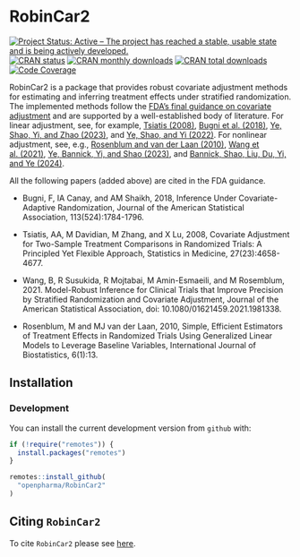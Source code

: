 
<!-- markdownlint-disable-file -->

<!-- README.md needs to be generated from README.Rmd. Please edit that file -->

# RobinCar2

<!-- badges: start -->

[![Project Status: Active – The project has reached a stable, usable
state and is being actively
developed.](https://www.repostatus.org/badges/latest/active.svg)](https://www.repostatus.org/#active)
[![CRAN
status](https://www.r-pkg.org/badges/version-last-release/RobinCar2)](https://www.r-pkg.org/badges/version-last-release/RobinCar2)
[![CRAN monthly
downloads](https://cranlogs.r-pkg.org/badges/RobinCar2)](https://cranlogs.r-pkg.org/badges/RobinCar2)
[![CRAN total
downloads](https://cranlogs.r-pkg.org/badges/grand-total/RobinCar2)](https://cranlogs.r-pkg.org/badges/grand-total/RobinCar2)
[![Code
Coverage](https://raw.githubusercontent.com/openpharma/RobinCar2/_xml_coverage_reports/data/main/badge.svg)](https://raw.githubusercontent.com/openpharma/RobinCar2/_xml_coverage_reports/data/main/coverage.xml)

<!-- badges: end -->

  

RobinCar2 is a package that provides robust covariate adjustment methods
for estimating and inferring treatment effects under stratified
randomization. The implemented methods follow the [FDA’s final guidance
on covariate
adjustment](https://www.regulations.gov/docket/FDA-2019-D-0934) and are
supported by a well-established body of literature. For linear
adjustment, see, for example, [Tsiatis
(2008)](https://pubmed.ncbi.nlm.nih.gov/17960577/), [Bugni et
al. (2018)](https://pubmed.ncbi.nlm.nih.gov/30906087/), [Ye, Shao, Yi,
and Zhao (2023)](https://doi.org/10.1080/01621459.2022.2049278), and
[Ye, Shao, and Yi (2022)](https://doi.org/10.1093/biomet/asab015). For
nonlinear adjustment, see, e.g., [Rosenblum and van der Laan
(2010)](https://www.degruyter.com/document/doi/10.2202/1557-4679.1138/html?lang=en&srsltid=AfmBOoo_ikKbaLeBYcxie-99GCMnZfRNzf6aGn8Uxxnw0X3boYtm69U0),
[Wang et al. (2021)](https://doi.org/10.1080/01621459.2021.1981338),
[Ye, Bannick, Yi, and Shao
(2023)](https://doi.org/10.1080/24754269.2023.2205802), and [Bannick,
Shao, Liu, Du, Yi, and Ye (2024)](https://arxiv.org/abs/2306.10213).

All the following papers (added above) are cited in the FDA guidance.

- Bugni, F, IA Canay, and AM Shaikh, 2018, Inference Under
  Covariate-Adaptive Randomization, Journal of the American Statistical
  Association, 113(524):1784-1796.

- Tsiatis, AA, M Davidian, M Zhang, and X Lu, 2008, Covariate Adjustment
  for Two-Sample Treatment Comparisons in Randomized Trials: A
  Principled Yet Flexible Approach, Statistics in Medicine,
  27(23):4658-4677.

- Wang, B, R Susukida, R Mojtabai, M Amin-Esmaeili, and M
  Rosemblum, 2021. Model-Robust Inference for Clinical Trials that
  Improve Precision by Stratified Randomization and Covariate
  Adjustment, Journal of the American Statistical Association, doi:
  10.1080/01621459.2021.1981338.

- Rosenblum, M and MJ van der Laan, 2010, Simple, Efficient Estimators
  of Treatment Effects in Randomized Trials Using Generalized Linear
  Models to Leverage Baseline Variables, International Journal of
  Biostatistics, 6(1):13.

## Installation

### Development

You can install the current development version from `github` with:

``` r
if (!require("remotes")) {
  install.packages("remotes")
}

remotes::install_github(
  "openpharma/RobinCar2"
)
```

## Citing `RobinCar2`

To cite `RobinCar2` please see
[here](https://openpharma.github.io/RobinCar2/main/authors.html#citation).
